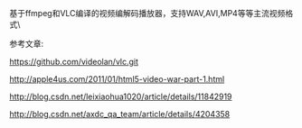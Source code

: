 基于ffmpeg和VLC编译的视频编解码播放器，支持WAV,AVI,MP4等等主流视频格式\

参考文章:<br>

https://github.com/videolan/vlc.git<br>

http://apple4us.com/2011/01/html5-video-war-part-1.html<br>

http://blog.csdn.net/leixiaohua1020/article/details/11842919<br>

http://blog.csdn.net/axdc_qa_team/article/details/4204358<br>


